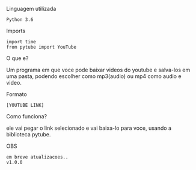 Linguagem utilizada 

    Python 3.6

Imports  

    import time
    from pytube import YouTube

O que e?

Um programa em que voce pode baixar videos do youtube e salva-los em uma pasta, podendo escolher como mp3(audio) ou mp4 como audio e video.

Formato 

    [YOUTUBE LINK]

Como funciona?

ele vai pegar o link selecionado e vai baixa-lo para voce, usando a biblioteca pytube.


OBS
    
    em breve atualizacoes..
    v1.0.0
